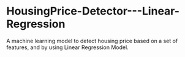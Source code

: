 # HousingPrice-Detector---Linear-Regression
A machine learning model to detect housing price based on a set of features, and by using Linear Regression Model.
